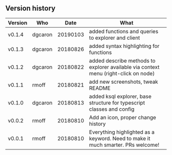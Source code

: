 ## Version history

Version | Who | Date | What
-|-|-|-
v0.1.4 | dgcaron | 20190103 | added functions and queries to explorer and client
v0.1.3 | dgcaron | 20180826 | added syntax highlighting for functions
v0.1.2 | dgcaron | 20180822 | added describe methods to explorer available via context menu (right-click on node)
v0.1.1 | rmoff | 20180821 | add new screenshots, tweak README
v0.1.0 | dgcaron | 20180813 | added ksql explorer, base structure for typescript classes and config
v0.0.2 | rmoff | 20180810 | Add an icon, proper change history
v0.0.1 | rmoff | 20180810 | Everything highlighted as a keyword. Need to make it much smarter. PRs welcome!
